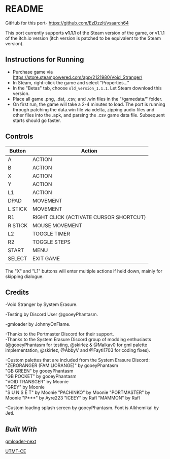 # README

GitHub for this port- https://github.com/EzDzzIt/vsaarch64
 
This port currently supports **v1.1.1** of the Steam version of the game, or v1.1.1 of the itch.io version (itch version is patched to be equivalent to the Steam version).

## Instructions for Running

- Purchase game via https://store.steampowered.com/app/2121980/Void_Stranger/ 
- In Steam, right-click the game and select "Properties..."
- In the "Betas" tab, choose `old_version_1.1.1`. Let Steam download this version.
- Place all game .png, .dat, .csv, and .win files in the "/gamedata/" folder. 
- On first run, the game will take a 2-4 minutes to load. The port is running through patching the data.win file via xdelta, zipping audio files and other files into the .apk, and parsing the .csv game data file. Subsequent starts should go faster. 

## Controls

| Button | Action |
|--|--| 
|A|ACTION|
|B|ACTION|
|X|ACTION|
|Y|ACTION|
|L1|ACTION|
|DPAD|MOVEMENT|
|L STICK|MOVEMENT|
|R1|RIGHT CLICK (ACTIVATE CURSOR SHORTCUT)|
|R STICK|MOUSE MOVEMENT|
|L2|TOGGLE TIMER|
|R2|TOGGLE STEPS|
|START|MENU|
|SELECT|EXIT GAME|


The "X" and "L1" buttons will enter multiple actions if held down, mainly for skipping dialogue. 

## Credits

-Void Stranger by System Erasure.  

-Testing by Discord User @gooeyPhantasm. 

-gmloader by JohnnyOnFlame. 

-Thanks to the Portmaster Discord for their support.  
-Thanks to the System Erasure Discord group of modding enthusiasts (@gooeyPhantasm for testing, @skirlez & @Malkav0 for gml palette implementation, @skirlez, @AbbyV and @Fayti1703 for coding fixes). 

-Custom palettes that are included from the System Erasure Discord: 
    "ZERORANGER (FAMILIORANGE)" by gooeyPhantasm  
    "GB GREEN" by gooeyPhantasm  
    "GB POCKET" by gooeyPhantasm  
    "VOID TRANSGER" by Moonie  
    "GREY" by Moonie  
    "S U N S E T" by Moonie 
    "PACHINKO" by Moonie 
    "PORTMASTER" by Moonie 
    "P***" by Ayre223 
    "ICEEY" by Rafl 
    "MAMMON" by Rafl 

-Custom loading splash screen by gooeyPhantasm. Font is Alkhemikal by Jeti. 

## *Built With*

[gmloader-next](https://github.com/JohnnyonFlame/gmloader-next/blob/master/LICENSE.md)

[UTMT-CE](https://github.com/XDOneDude/UndertaleModToolCE/blob/master/LICENSE.txt) 

